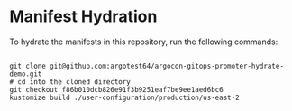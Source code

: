 
# Manifest Hydration

To hydrate the manifests in this repository, run the following commands:

```shell

git clone git@github.com:argotest64/argocon-gitops-promoter-hydrate-demo.git
# cd into the cloned directory
git checkout f86b010dcb826e91f3b9251eaf7be9ee1aed6bc6
kustomize build ./user-configuration/production/us-east-2
```